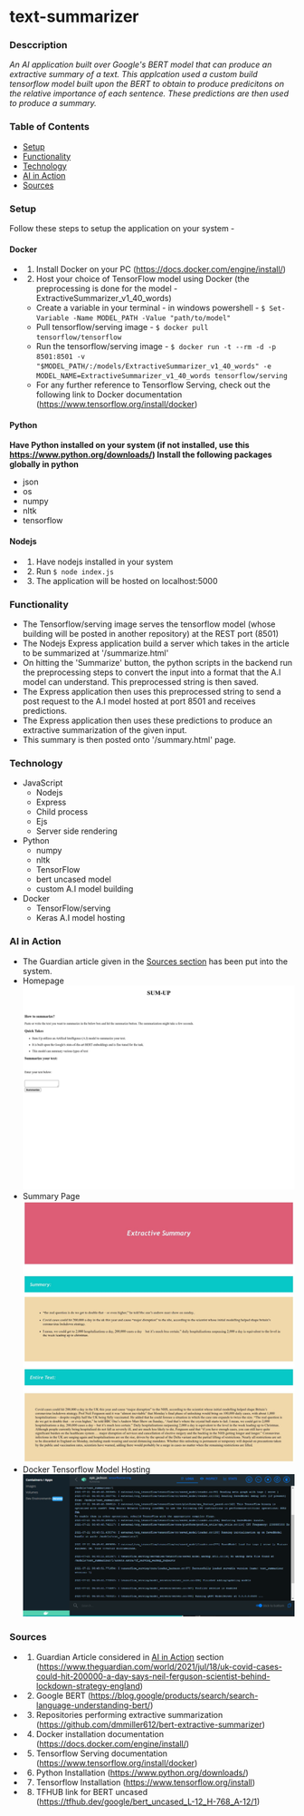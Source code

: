 # text-summarizer

### Desccription
*An AI application built over Google's BERT model that can produce an extractive summary of a text. This applcation used a custom build tensorflow model built upon the BERT to obtain to produce predicitons on the relative importance of each sentence. These predictions are then used to produce a summary.*

### Table of Contents 
* [Setup](#setup)
* [Functionality](#functionality)
* [Technology](#technology)
* [AI in Action ](#ai-in-action)
* [Sources](#sources)

### Setup
Follow these steps to setup the application on your system - 

#### Docker 
* 1) Install Docker on your PC (https://docs.docker.com/engine/install/)
* 2) Host your choice of TensorFlow model using Docker (the preprocessing is done for the model - ExtractiveSummarizer_v1_40_words)
  * Create a variable in your terminal - in windows powershell - ```$ Set-Variable -Name MODEL_PATH -Value "path/to/model"```
  * Pull tensorflow/serving image  - `$ docker pull tensorflow/tensorflow`
  * Run the tensorflow/serving image - `$ docker run -t --rm -d -p 8501:8501 -v   "$MODEL_PATH/:/models/ExtractiveSummarizer_v1_40_words" -e MODEL_NAME=ExtractiveSummarizer_v1_40_words tensorflow/serving`
  * For any further reference to Tensorflow Serving, check out the following link to Docker documentation (https://www.tensorflow.org/install/docker)

#### Python 
**Have Python installed on your system (if not installed, use this https://www.python.org/downloads/)
Install the following packages globally in python**
* json 
* os
* numpy 
* nltk
* tensorflow 

 
#### Nodejs

* 1) Have nodejs installed in your system
* 2) Run `$ node index.js`
* 3) The application will be hosted on localhost:5000

### Functionality 
* The Tensorflow/serving image serves the tensorflow model (whose building will be posted in another repository) at the REST port (8501)
* The Nodejs Express application build a server which takes in the article to be summarized at '/summarize.html'
* On hitting the 'Summarize' button, the python scripts in the backend run the preprocessing steps to convert the input into a format that the A.I model can understand. This preprocessed string is then saved. 
* The Express application then uses this preprocessed string to send a post request to the A.I model hosted at port 8501 and receives predictions. 
* The Express application then uses these predictions to produce an extractive summarization of the given input. 
* This summary is then posted onto '/summary.html' page.

### Technology 
* JavaScript 
  - Nodejs
  - Express 
  - Child process
  - Ejs
  - Server side rendering 
* Python 
  - numpy 
  - nltk 
  - TensorFlow 
  - bert uncased model  
  - custom A.I model building 
* Docker 
  - TensorFlow/serving
  - Keras A.I model hosting  


### AI in Action

* The Guardian article given in the [Sources section](#sources) has been put into the system.
* Homepage
<img src="./images/homepage.jpg"><img/>
* Summary Page
<img src="./images/summary.jpg"><img/>
* Docker Tensorflow Model Hosting 
<img src="./images/docker_tf_hosting.png"><img/>




### Sources 
* 1) Guardian Article considered in [AI in Action](#ai-in-action) section (https://www.theguardian.com/world/2021/jul/18/uk-covid-cases-could-hit-200000-a-day-says-neil-ferguson-scientist-behind-lockdown-strategy-england)
* 2) Google BERT (https://blog.google/products/search/search-language-understanding-bert/)
* 3) Repositories performing extractive summarization (https://github.com/dmmiller612/bert-extractive-summarizer)
* 4) Docker installation documentation (https://docs.docker.com/engine/install/)
* 5) Tensorflow Serving documentation (https://www.tensorflow.org/install/docker)
* 6) Python Installation (https://www.python.org/downloads/)
* 7) Tensorflow Installation (https://www.tensorflow.org/install)
* 8) TFHUB link for BERT uncased (https://tfhub.dev/google/bert_uncased_L-12_H-768_A-12/1)

